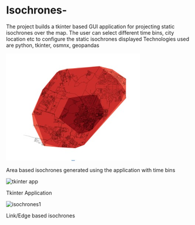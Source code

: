 # Isochrones-

The project builds a tkinter based GUI application for projecting static isochrones over the map. The user can select different time bins, city location etc to configure the static isochrones displayed
Technologies used are python, tkinter, osmnx, geopandas

![Isochrone](areaisochrone.jpeg)

Area based isochrones generated using the application with time bins

![tkinter app](https://user-images.githubusercontent.com/114871902/208244176-95a648da-8ad8-486a-b2a0-b6f9cc7a9c07.jpeg)

Tkinter Application


![isochrones1](https://user-images.githubusercontent.com/114871902/208244236-81a79686-dafb-486b-af02-3a65aff7664a.jpeg)

Link/Edge based isochrones
